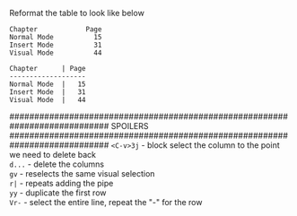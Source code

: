 Reformat the table to look like below

```
Chapter            Page
Normal Mode          15
Insert Mode          31
Visual Mode          44
```

```
Chapter      | Page
-------------------
Normal Mode  |   15
Insert Mode  |   31
Visual Mode  |   44
```






############################################################################
SPOILERS
############################################################################
`<C-v>3j` - block select the column to the point we need to delete back  
`d...` - delete the columns  
`gv` - reselects the same visual selection  
`r|` - repeats adding the pipe  
`yy` - duplicate the first row  
`Vr-` - select the entire line, repeat the "-" for the row  

